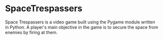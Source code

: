 # SpaceTrespassers
Space Trespassers is a video game built using the Pygame module written in Python. A player's main objective in the game is to secure the space from enemies by firing at them. 
